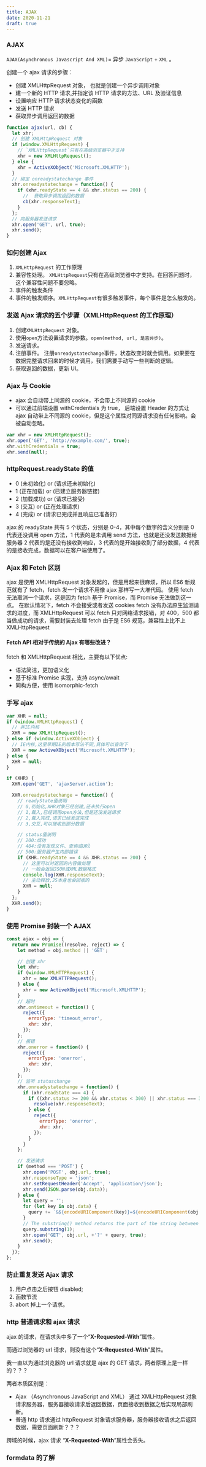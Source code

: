 ```yaml
---
title: AJAX
date: 2020-11-21
draft: true
---
```


### AJAX

`AJAX(Asynchronous Javascript And XML)`= 异步 `JavaScript` + `XML` 。

创建一个 ajax 请求的步骤：

- 创建 XMLHttpRequest 对象， 也就是创建一个异步调用对象
- 建一个新的 HTTP 请求,并指定该 HTTP 请求的方法、URL 及验证信息
- 设置响应 HTTP 请求状态变化的函数
- 发送 HTTP 请求
- 获取异步调用返回的数据

```js
function ajax(url, cb) {
  let xhr;
  // 创建 XMLHttpRequest 对象
  if (window.XMLHttpRequest) {
    // `XMLHttpRequest`只有在高级浏览器中才支持
    xhr = new XMLHttpRequest();
  } else {
    xhr = ActiveXObject('Microsoft.XMLHTTP');
  }
  // 绑定 onreadystatechange 事件
  xhr.onreadystatechange = function() {
    if (xhr.readyState == 4 && xhr.status == 200) {
      //  获取异步调用返回的数据
      cb(xhr.responseText);
    }
  };
  // 向服务器发送请求
  xhr.open('GET', url, true);
  xhr.send();
}
```

### 如何创建 Ajax

1. `XMLHttpRequest` 的工作原理
2. 兼容性处理。 `XMLHttpRequest`只有在高级浏览器中才支持。在回答问题时，这个兼容性问题不要忽略。
3. 事件的触发条件
4. 事件的触发顺序。`XMLHttpRequest`有很多触发事件，每个事件是怎么触发的。

### 发送 Ajax 请求的五个步骤（XMLHttpRequest 的工作原理）

1. 创建`XMLHttpRequest` 对象。
2. 使用`open`方法设置请求的参数。`open(method, url, 是否异步)`。
3. 发送请求。
4. 注册事件。 注册`onreadystatechange`事件，状态改变时就会调用。如果要在数据完整请求回来的时候才调用，我们需要手动写一些判断的逻辑。
5. 获取返回的数据，更新 UI。

### Ajax 与 Cookie

- ajax 会自动带上同源的 cookie，不会带上不同源的 cookie
- 可以通过前端设置 withCredentials 为 true， 后端设置 Header 的方式让 ajax 自动带上不同源的 cookie，但是这个属性对同源请求没有任何影响。会被自动忽略。

```js
var xhr = new XMLHttpRequest();
xhr.open('GET', 'http://example.com/', true);
xhr.withCredentials = true;
xhr.send(null);
```

### httpRequest.readyState 的值

- 0 (未初始化) or (请求还未初始化)
- 1 (正在加载) or (已建立服务器链接)
- 2 (加载成功) or (请求已接受)
- 3 (交互) or (正在处理请求)
- 4 (完成) or (请求已完成并且响应已准备好)

ajax 的 readyState 共有 5 个状态，分别是 0-4，其中每个数字的含义分别是 0 代表还没调用 open 方法，1 代表的是未调用 send 方法，也就是还没发送数据给服务器
2 代表的是还没有接收到响应，3 代表的是开始接收到了部分数据，4 代表的是接收完成，数据可以在客户端使用了。

### Ajax 和 Fetch 区别

ajax 是使用 XMLHttpRequest 对象发起的，但是用起来很麻烦，所以 ES6 新规范就有了 fetch，fetch 发一个请求不用像 ajax 那样写一大堆代码。
使用 fetch 无法取消一个请求，这是因为 fetch 基于 Promise，而 Promise 无法做到这一点。
在默认情况下，fetch 不会接受或者发送 cookies
fetch 没有办法原生监测请求的进度，而 XMLHttpRequest 可以
fetch 只对网络请求报错，对 400，500 都当做成功的请求，需要封装去处理
fetch 由于是 ES6 规范，兼容性上比不上 XMLHttpRequest

#### Fetch API 相对于传统的 Ajax 有哪些改进？

fetch 和 XMLHttpRequest 相比，主要有以下优点:

- 语法简洁，更加语义化
- 基于标准 Promise 实现，支持 async/await
- 同构方便，使用 isomorphic-fetch

### 手写 ajax

```js
var XHR = null;
if (window.XMLHttpRequest) {
  // 非IE内核
  XHR = new XMLHttpRequest();
} else if (window.ActiveXObject) {
  // IE内核,这里早期IE的版本写法不同,具体可以查询下
  XHR = new ActiveXObject('Microsoft.XMLHTTP');
} else {
  XHR = null;
}

if (XHR) {
  XHR.open('GET', 'ajaxServer.action');

  XHR.onreadystatechange = function() {
    // readyState值说明
    // 0,初始化,XHR对象已经创建,还未执行open
    // 1,载入,已经调用open方法,但是还没发送请求
    // 2,载入完成,请求已经发送完成
    // 3,交互,可以接收到部分数据

    // status值说明
    // 200:成功
    // 404:没有发现文件、查询或URl
    // 500:服务器产生内部错误
    if (XHR.readyState == 4 && XHR.status == 200) {
      // 这里可以对返回的内容做处理
      // 一般会返回JSON或XML数据格式
      console.log(XHR.responseText);
      // 主动释放,JS本身也会回收的
      XHR = null;
    }
  };
  XHR.send();
}
```

### 使用 Promise 封装一个 AJAX

```js
const ajax = obj => {
  return new Promise((resolve, reject) => {
    let method = obj.method || 'GET';

    // 创建 xhr
    let xhr;
    if (window.XMLHTTPRequest) {
      xhr = new XMLHTTPRequest();
    } else {
      xhr = new ActiveXObject('Microsoft.XMLHTTP');
    }
    // 超时
    xhr.ontimeout = function() {
      reject({
        errorType: 'timeout_error',
        xhr: xhr,
      });
    };
    // 报错
    xhr.onerror = function() {
      reject({
        errorType: 'onerror',
        xhr: xhr,
      });
    };
    // 监听 statuschange
    xhr.onreadystatechange = function() {
      if (xhr.readState === 4) {
        if ((xhr.status >= 200 && xhr.status < 300) || xhr.status === 304) {
          resolve(xhr.responseText);
        } else {
          reject({
            errorType: 'onerror',
            xhr: xhr,
          });
        }
      }
    };

    // 发送请求
    if (method === 'POST') {
      xhr.open('POST', obj.url, true);
      xhr.responseType = 'json';
      xhr.setRequestHeader('Accept', 'application/json');
      xhr.send(JSON.parse(obj.data));
    } else {
      let query = '';
      for (let key in obj.data) {
        query += `&${encodeURIComponent(key)}=${encodeURIComponent(obj.data[key])}`;
      }
      // The substring() method returns the part of the string between the start and end indexes, or to the end of the string.
      query.substring(1);
      xhr.open('GET', obj.url, +'?' + query, true);
      xhr.send();
    }
  });
};
```

### 防止重复发送 Ajax 请求

1. 用户点击之后按钮 disabled;
2. 函数节流
3. abort 掉上一个请求。

### http 普通请求和 ajax 请求

ajax 的请求，在请求头中多了一个“**X-Requested-With**”属性。

而通过浏览器的 url 请求，则没有这个“**X-Requested-With**”属性。

我一直以为通过浏览器的 url 请求就是 ajax 的 GET 请求，两者原理上是一样的？？？

两者本质区别是：

- Ajax （Asynchronous JavaScript and XML） 通过 XMLHttpRequest 对象请求服务器，服务器接收请求后返回数据，页面接收到数据之后实现局部刷新。
- 普通 http 请求通过 httpRequest 对象请求服务器，服务器接收请求之后返回数据，需要页面刷新？？？

跨域的时候，ajax 请求 “**X-Requested-With**”属性会丢失。

### formdata 的了解
